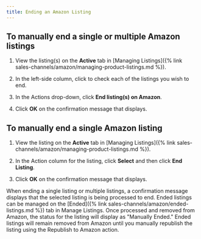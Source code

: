 ```yaml
---
title: Ending an Amazon Listing 
---
```



## To manually end a single or multiple Amazon listings

1. View the listing(s) on the **Active** tab in [Managing Listings]({% link sales-channels/amazon/managing-product-listings.md %}).

1. In the left-side column, click to check each of the listings you wish to end.

1. In the Actions drop-down, click **End listing(s) on Amazon**.

1. Click **OK** on the confirmation message that displays.

## To manually end a single Amazon listing

1. View the listing on the **Active** tab in [Managing Listings]({% link sales-channels/amazon/managing-product-listings.md %}).

1. In the Action column for the listing, click **Select** and then click **End Listing**.

1. Click **OK** on the confirmation message that displays.

When ending a single listing or multiple listings, a confirmation message displays that the selected listing is being processed to end. Ended listings can be managed on the [Ended]({% link sales-channels/amazon/ended-listings.md %}) tab in Manage Listings. Once processed and removed from Amazon, the status for the listing will display as "Manually Ended." Ended listings will remain removed from Amazon until you manually republish the listing using the Republish to Amazon action.
